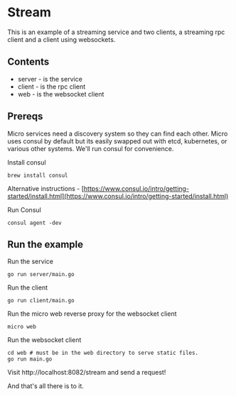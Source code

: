 # Stream

This is an example of a streaming service and two clients, a streaming rpc client and a client using websockets.

## Contents

- server - is the service
- client - is the rpc client
- web - is the websocket client

## Prereqs

Micro services need a discovery system so they can find each other. Micro uses consul by default but
its easily swapped out with etcd, kubernetes, or various other systems. We'll run consul for convenience.

Install consul
```shell
brew install consul
```

Alternative instructions - [https://www.consul.io/intro/getting-started/install.html](https://www.consul.io/intro/getting-started/install.html)

Run Consul

```shell
consul agent -dev
```

## Run the example

Run the service

```shell
go run server/main.go
```

Run the client

```shell
go run client/main.go
```

Run the micro web reverse proxy for the websocket client

``` shell
micro web
```

Run the websocket client

```shell
cd web # must be in the web directory to serve static files.
go run main.go
```

Visit http://localhost:8082/stream and send a request!

And that's all there is to it.
